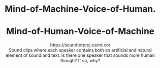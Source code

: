 # <div align="center"> Mind-of-Machine-Voice-of-Human. </div>
# <div align="center"> Mind-of-Human-Voice-of-Machine </div>
<div align="center"> https://soundtxtproj.carrd.co/ </div>
<div align="center"> Sound clips where each speaker contains both an artificial and natural element of sound and text. Is there one speaker that sounds more human though? If so, why? </div>
